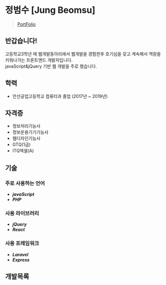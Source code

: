 # 정범수 [Jung Beomsu]
> [PortFolio]()
## 반갑습니다!
고등학교3학년 때 웹개발동아리에서 웹개발을 경험한후 호기심을 갖고 계속해서 역량을 키워나가는 프론트엔드 개발자입니다.
<br>
javaScript&jQuery 기반 웹 개발을 주로 했습니다.

## 학력
- 안산공업고등학교 컴퓨터과 졸업 (2017년 ~ 2019년)

## 자격증
- 정보처리기능사
- 정보운용기기기능사
- 웹디자인기능사
- GTQ(1급)
- ITQ엑셀(A)

## 기술
  ### 주로 사용하는 언어
  - ***javaScript***
  - ***PHP***

  ### 사용 라이브러리
  - ***jQuery***
  - ***React***

  ### 사용 프레임워크
  - ***Laravel***
  - ***Express***
  
## 개발목록
